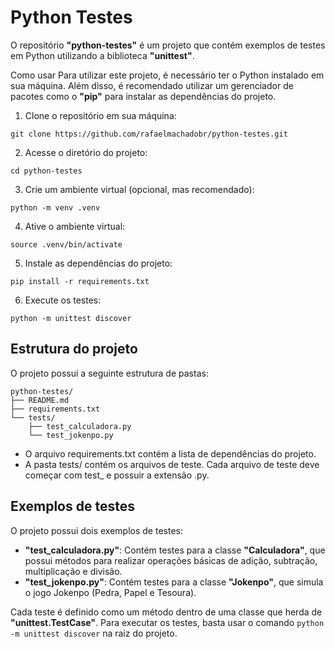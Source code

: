 # Python Testes
O repositório **"python-testes"** é um projeto que contém exemplos de testes em Python utilizando a biblioteca **"unittest"**.

Como usar
Para utilizar este projeto, é necessário ter o Python instalado em sua máquina. Além disso, é recomendado utilizar um gerenciador de pacotes como o **"pip"** para instalar as dependências do projeto.

1. Clone o repositório em sua máquina:

```git clone https://github.com/rafaelmachadobr/python-testes.git```

2. Acesse o diretório do projeto:

```cd python-testes```

3. Crie um ambiente virtual (opcional, mas recomendado):

```python -m venv .venv```

4. Ative o ambiente virtual:

```source .venv/bin/activate```

5. Instale as dependências do projeto:

```pip install -r requirements.txt```

6. Execute os testes:

```python -m unittest discover```

## Estrutura do projeto

O projeto possui a seguinte estrutura de pastas:

```
python-testes/
├── README.md
├── requirements.txt
└── tests/
    ├── test_calculadora.py
    └── test_jokenpo.py
```

- O arquivo requirements.txt contém a lista de dependências do projeto.
- A pasta tests/ contém os arquivos de teste. Cada arquivo de teste deve começar com test_ e possuir a extensão .py.

## Exemplos de testes
O projeto possui dois exemplos de testes:

- **"test_calculadora.py"**: Contém testes para a classe **"Calculadora"**, que possui métodos para realizar operações básicas de adição, subtração, multiplicação e divisão.
- **"test_jokenpo.py"**: Contém testes para a classe **"Jokenpo"**, que simula o jogo Jokenpo (Pedra, Papel e Tesoura).

Cada teste é definido como um método dentro de uma classe que herda de **"unittest.TestCase"**. Para executar os testes, basta usar o comando ```python -m unittest discover``` na raiz do projeto.
